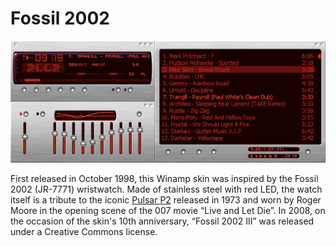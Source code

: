 # Fossil 2002

![Screenshot](https://raw.githubusercontent.com/whyeye/Fossil-2002/master/screenshot.jpg)

First released in October 1998, this Winamp skin was inspired by the Fossil 2002 (JR-7771) wristwatch. Made of stainless steel with red LED, the watch itself is a tribute to the iconic [Pulsar P2](http://www.jamesbondlifestyle.com/product/hamilton-pulsar-p2-2900-led-digital-watch) released in 1973 and worn by Roger Moore in the opening scene of the 007 movie “Live and Let Die”. In 2008, on the occasion of the skin's 10th anniversary, “Fossil 2002 III” was released under a Creative Commons license.
